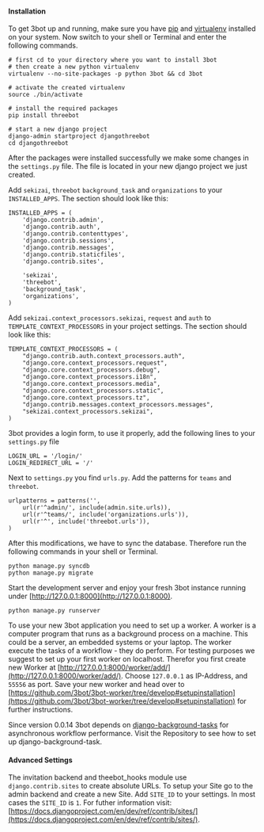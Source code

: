 #### Installation

To get 3bot up and running, make sure you have [pip](https://github.com/pypa/pip) and [virtualenv](https://github.com/pypa/virtualenv) installed on your system. Now switch to your shell or Terminal and enter the following commands.

    # first cd to your directory where you want to install 3bot
    # then create a new python virtualenv
    virtualenv --no-site-packages -p python 3bot && cd 3bot

    # activate the created virtualenv
    source ./bin/activate

    # install the required packages
    pip install threebot

    # start a new django project
    django-admin startproject djangothreebot
    cd djangothreebot


After the packages were installed successfully we make some changes in the `settings.py` file. The file is located in your new django project we just created.

Add `sekizai`, `threebot` `background_task` and `organizations` to your `INSTALLED_APPS`. The section should look like this:

    INSTALLED_APPS = (
        'django.contrib.admin',
        'django.contrib.auth',
        'django.contrib.contenttypes',
        'django.contrib.sessions',
        'django.contrib.messages',
        'django.contrib.staticfiles',
        'django.contrib.sites',

        'sekizai',
        'threebot',
        'background_task',
        'organizations',
    )


Add `sekizai.context_processors.sekizai`, `request` and `auth` to `TEMPLATE_CONTEXT_PROCESSORS` in your project settings. The section should look like this:

    TEMPLATE_CONTEXT_PROCESSORS = (
        "django.contrib.auth.context_processors.auth",
        "django.core.context_processors.request",
        "django.core.context_processors.debug",
        "django.core.context_processors.i18n",
        "django.core.context_processors.media",
        "django.core.context_processors.static",
        "django.core.context_processors.tz",
        "django.contrib.messages.context_processors.messages",
        "sekizai.context_processors.sekizai",
    )


3bot provides a login form, to use it properly, add the following lines to your `settings.py` file

    LOGIN_URL = '/login/'
    LOGIN_REDIRECT_URL = '/'


Next to `settings.py` you find `urls.py`. Add the patterns for `teams` and `threebot`.

    urlpatterns = patterns('',
        url(r'^admin/', include(admin.site.urls)),
        url(r'^teams/', include('organizations.urls')),
        url(r'^', include('threebot.urls')),
    )


After this modifications, we have to sync the database. Therefore run the following commands in your shell or Terminal.

    python manage.py syncdb
    python manage.py migrate


Start the development server and enjoy your fresh 3bot instance running under [http://127.0.0.1:8000](http://127.0.0.1:8000).

    python manage.py runserver


To use your new 3bot application you need to set up a worker. A worker is a computer program that runs as a background process on a machine. This could be a server, an embedded systems or your laptop. The worker execute the tasks of a workflow - they do perform.
For testing purposes we suggest to set up your first worker on localhost. Therefor you first create new Worker at [http://127.0.0.1:8000/worker/add/](http://127.0.0.1:8000/worker/add/). Choose `127.0.0.1` as IP-Address, and `55556` as port. Save your new worker and head over to [https://github.com/3bot/3bot-worker/tree/develop#setupinstallation](https://github.com/3bot/3bot-worker/tree/develop#setupinstallation) for further instructions.

Since version 0.0.14 3bot depends on [django-background-tasks](https://pypi.python.org/pypi/django-background-tasks) for asynchronous workflow performance. Visit the Repository to see how to set up django-background-task.


#### Advanced Settings

The invitation backend and theebot_hooks module use `django.contrib.sites` to create absolute URLs. To setup your Site go to the admin backend and create a new Site. Add `SITE_ID` to your settings. In most cases the `SITE_ID` is `1`. For futher information visit: [https://docs.djangoproject.com/en/dev/ref/contrib/sites/](https://docs.djangoproject.com/en/dev/ref/contrib/sites/).
